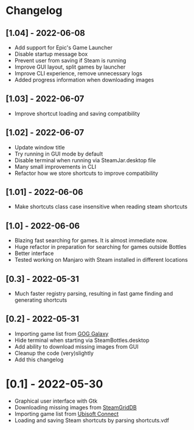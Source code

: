 # Changelog

## [1.04] - 2022-06-08
- Add support for Epic's Game Launcher
- Disable startup message box
- Prevent user from saving if Steam is running
- Improve GUI layout, split games by launcher
- Improve CLI experience, remove unnecessary logs
- Added progress information when downloading images

## [1.03] - 2022-06-07
- Improve shortcut loading and saving compatibility

## [1.02] - 2022-06-07
- Update window title
- Try running in GUI mode by default
- Disable terminal when running via SteamJar.desktop file
- Many small improvements in CLI
- Refactor how we store shortcuts to improve compatibility

## [1.01] - 2022-06-06
- Make shortcuts class case insensitive when reading steam shortcuts

## [1.0] - 2022-06-06
- Blazing fast searching for games. It is almost immediate now.
- Huge refactor in preparation for searching for games outside Bottles
- Better interface
- Tested working on Manjaro with Steam installed in different locations

## [0.3] - 2022-05-31
- Much faster registry parsing, resulting in fast game finding and generating shortcuts

## [0.2] - 2022-05-31
- Importing game list from [GOG Galaxy](https://www.gog.com/galaxy)
- Hide terminal when starting via SteamBottles.desktop
- Add ability to download missing images from GUI
- Cleanup the code (very)slightly
- Add this changelog

# [0.1] - 2022-05-30
- Graphical user interface with Gtk
- Downloading missing images from [SteamGridDB](https://steamgriddb.com)
- Importing game list from [Ubisoft Connect](https://ubisoftconnect.com/en-US/)
- Loading and saving Steam shortcuts by parsing shortcuts.vdf